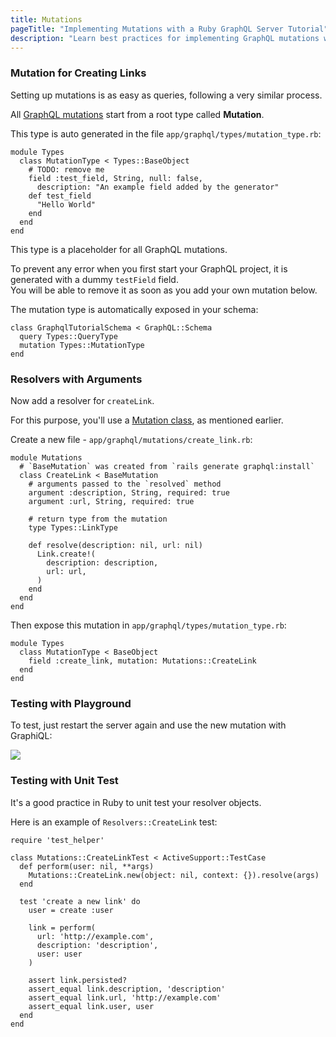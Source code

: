 ```yaml
---
title: Mutations
pageTitle: "Implementing Mutations with a Ruby GraphQL Server Tutorial"
description: "Learn best practices for implementing GraphQL mutations with Ruby and graphql-ruby. You can test your implementation in a GraphiQL Playground."
---
```


### Mutation for Creating Links

Setting up mutations is as easy as queries, following a very similar process.

All [GraphQL mutations](http://graphql.org/learn/queries/#mutations) start from a root type called **Mutation**.

This type is auto generated in the file `app/graphql/types/mutation_type.rb`:

```ruby(path=".../graphql-ruby/app/graphql/types/mutation_type.rb")
module Types
  class MutationType < Types::BaseObject
    # TODO: remove me
    field :test_field, String, null: false,
      description: "An example field added by the generator"
    def test_field
      "Hello World"
    end
  end
end
```

This type is a placeholder for all GraphQL mutations.

To prevent any error when you first start your GraphQL project, it is generated with a dummy `testField` field.  
You will be able to remove it as soon as you add your own mutation below.

The mutation type is automatically exposed in your schema:

```ruby(path=".../graphql-ruby/app/graphql/graphql_tutorial_schema.rb")
class GraphqlTutorialSchema < GraphQL::Schema
  query Types::QueryType
  mutation Types::MutationType
end
```

### Resolvers with Arguments

Now add a resolver for `createLink`.

For this purpose, you'll use a [Mutation class](http://graphql-ruby.org/mutations/mutation_classes.html), as mentioned earlier.

<Instruction>

Create a new file - `app/graphql/mutations/create_link.rb`:

```ruby(path=".../graphql-ruby/app/graphql/mutations/create_link.rb")
module Mutations
  # `BaseMutation` was created from `rails generate graphql:install`
  class CreateLink < BaseMutation
    # arguments passed to the `resolved` method
    argument :description, String, required: true
    argument :url, String, required: true

    # return type from the mutation
    type Types::LinkType

    def resolve(description: nil, url: nil)
      Link.create!(
        description: description,
        url: url,
      )
    end
  end
end
```

</Instruction>

<Instruction>

Then expose this mutation in `app/graphql/types/mutation_type.rb`:

```ruby(path=".../graphql-ruby/app/graphql/types/mutation_type.rb")
module Types
  class MutationType < BaseObject
    field :create_link, mutation: Mutations::CreateLink
  end
end
```

</Instruction>

### Testing with Playground

To test, just restart the server again and use the new mutation with GraphiQL:

![](http://i.imgur.com/pHNRZlG.png)

### Testing with Unit Test

It's a good practice in Ruby to unit test your resolver objects.

Here is an example of `Resolvers::CreateLink` test:

```ruby(path=".../graphql-ruby/test/graphql/mutations/create_link_test.rb")
require 'test_helper'

class Mutations::CreateLinkTest < ActiveSupport::TestCase
  def perform(user: nil, **args)
    Mutations::CreateLink.new(object: nil, context: {}).resolve(args)
  end

  test 'create a new link' do
    user = create :user

    link = perform(
      url: 'http://example.com',
      description: 'description',
      user: user
    )

    assert link.persisted?
    assert_equal link.description, 'description'
    assert_equal link.url, 'http://example.com'
    assert_equal link.user, user
  end
end
```

